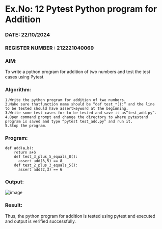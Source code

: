 # Ex.No: 12 Pytest Python program for Addition
### DATE: 22/10/2024
### REGISTER NUMBER : 212221040069
### AIM:
To write a python program for addition of two numbers and test the test cases using Pytest.
### Algorithm:
```
1.Write the python program for addition of two numbers.
2.Make sure thatfunction name should be “def test_*():” and the line to be tested should have assertkeyword at the beginning.
3.Write some test cases for to be tested and save it as“test_add.py”.
4.Open command prompt and change the directory to where pytestand program is saved and type “pytest test_add.py” and run it. 
5.Stop the program.
```
### Program:
```
def add(a,b):
    return a+b
    def test_3_plus_5_equals_8():
      assert add(3,5) == 8
    def test_2_plus_3_equals_5():
      assert add(2,3) == 6
```
### Output:
![image](https://github.com/user-attachments/assets/9613f095-d70a-4df7-9f6c-d275cad0b223)

### Result:
Thus, the python program for addition is tested using pytest and executed and output is verified successfully.


